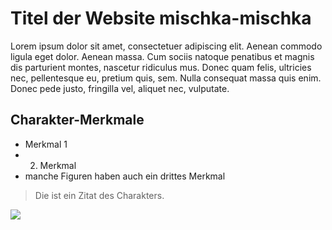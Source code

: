 # Titel der Website mischka-mischka

Lorem ipsum dolor sit amet, consectetuer adipiscing elit. Aenean commodo ligula eget dolor. Aenean massa. Cum sociis natoque penatibus et magnis dis parturient montes, nascetur ridiculus mus. Donec quam felis, ultricies nec, pellentesque eu, pretium quis, sem. Nulla consequat massa quis enim. Donec pede justo, fringilla vel, aliquet nec, vulputate.

## Charakter-Merkmale
* Merkmal 1
* 2. Merkmal
* manche Figuren haben auch ein drittes Merkmal

> Die ist ein Zitat des Charakters.

<img src="https://images.unsplash.com/photo-1542702937-506268e68902?ixlib=rb-1.2.1&ixid=eyJhcHBfaWQiOjEyMDd9&auto=format&fit=crop&w=1355&q=80"/>
